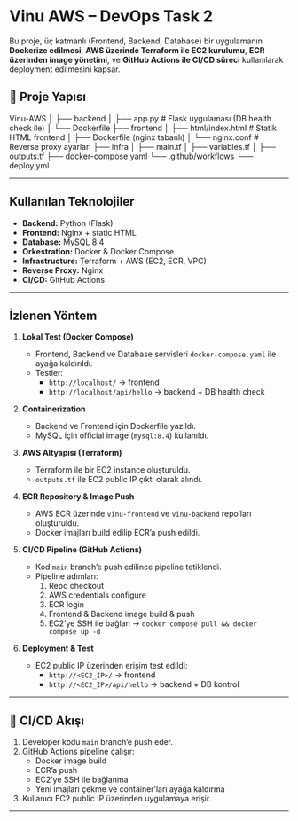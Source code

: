 #  Vinu AWS – DevOps Task 2

Bu proje, üç katmanlı (Frontend, Backend, Database) bir uygulamanın **Dockerize edilmesi**, **AWS üzerinde Terraform ile EC2 kurulumu**, **ECR üzerinden image yönetimi**, ve **GitHub Actions ile CI/CD süreci** kullanılarak deployment edilmesini kapsar.  

## 📂 Proje Yapısı

Vinu-AWS
│
├── backend
│ ├── app.py # Flask uygulaması (DB health check ile)
│ └── Dockerfile 
├── frontend
│ ├── html/index.html # Statik HTML frontend
│ ├── Dockerfile (nginx tabanlı)
│ └── nginx.conf # Reverse proxy ayarları
├── infra
│ ├── main.tf 
│ ├── variables.tf 
│ ├── outputs.tf 
├── docker-compose.yaml 
└── .github/workflows
└── deploy.yml 

---

## Kullanılan Teknolojiler

- **Backend:** Python (Flask)  
- **Frontend:** Nginx + static HTML  
- **Database:** MySQL 8.4  
- **Orkestration:** Docker & Docker Compose  
- **Infrastructure:** Terraform + AWS (EC2, ECR, VPC)  
- **Reverse Proxy:** Nginx  
- **CI/CD:** GitHub Actions  

---

## İzlenen Yöntem

1. **Lokal Test (Docker Compose)**
   - Frontend, Backend ve Database servisleri `docker-compose.yaml` ile ayağa kaldırıldı.
   - Testler:
     - `http://localhost/` → frontend  
     - `http://localhost/api/hello` → backend + DB health check  

2. **Containerization**
   - Backend ve Frontend için Dockerfile yazıldı.  
   - MySQL için official image (`mysql:8.4`) kullanıldı.  

3. **AWS Altyapısı (Terraform)**
   - Terraform ile bir EC2 instance oluşturuldu.  
   - `outputs.tf` ile EC2 public IP çıktı olarak alındı.  

4. **ECR Repository & Image Push**
   - AWS ECR üzerinde `vinu-frontend` ve `vinu-backend` repo’ları oluşturuldu.  
   - Docker imajları build edilip ECR’a push edildi.  

5. **CI/CD Pipeline (GitHub Actions)**
   - Kod `main` branch’e push edilince pipeline tetiklendi.  
   - Pipeline adımları:
     1. Repo checkout  
     2. AWS credentials configure  
     3. ECR login  
     4. Frontend & Backend image build & push  
     5. EC2’ye SSH ile bağlan → `docker compose pull && docker compose up -d`  

6. **Deployment & Test**
   - EC2 public IP üzerinden erişim test edildi:
     - `http://<EC2_IP>/` → frontend  
     - `http://<EC2_IP>/api/hello` → backend + DB kontrol  

---

## 🔄 CI/CD Akışı

1. Developer kodu `main` branch’e push eder.  
2. GitHub Actions pipeline çalışır:  
   - Docker image build  
   - ECR’a push  
   - EC2’ye SSH ile bağlanma  
   - Yeni imajları çekme ve container’ları ayağa kaldırma  
3. Kullanıcı EC2 public IP üzerinden uygulamaya erişir.  

---

